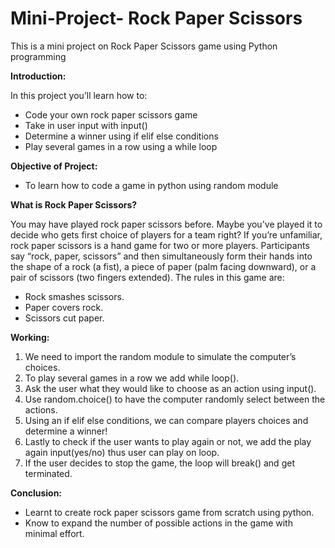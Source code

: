 # Mini-Project- Rock Paper Scissors
This is a mini project on Rock Paper Scissors game using Python programming

****Introduction**:**

In this project you’ll learn how to:
- Code your own rock paper scissors game
- Take in user input with input()
- Determine a winner using if elif else conditions
- Play several games in a row using a while loop

**Objective of Project:**

- To learn how to code a game in python using random module

**What is Rock Paper Scissors?**

You may have played rock paper scissors before. Maybe you've played it to decide who gets first choice of players for a team right?
If you’re unfamiliar, rock paper scissors is a hand game for two or more players.
Participants say “rock, paper, scissors” and then simultaneously form their hands into the shape of a rock (a fist), a piece of paper (palm facing downward), or a pair of scissors (two fingers extended). 
The rules in this game are:
- Rock smashes scissors.
- Paper covers rock.
- Scissors cut paper.

**Working:**

1. We need to import the random module to simulate the computer’s choices.
2. To play several games in a row we add while loop().
3. Ask the user what they would like to choose as an action using input().
4. Use random.choice() to have the computer randomly select between the actions.
5. Using an if elif else conditions, we can compare players choices and determine a winner!
6. Lastly to check if the user wants to play again or not, we add the play again input(yes/no) thus user can play on loop.
7. If the user decides to stop the game, the loop will break() and get terminated.

**Conclusion:**
- Learnt to create rock paper scissors game from scratch using python.
- Know to expand the number of possible actions in the game with minimal effort.



